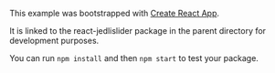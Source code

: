 This example was bootstrapped with [Create React App](https://github.com/facebook/create-react-app).

It is linked to the react-jedlislider package in the parent directory for development purposes.

You can run `npm install` and then `npm start` to test your package.
